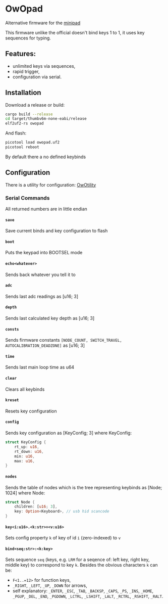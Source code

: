 # OwOpad

Alternative firmware for the [minipad](https://github.com/minipadkb/minipad)

This firmware unlike the official doesn't bind keys 1 to 1, it uses key sequences for typing.

## Features:
* unlimited keys via sequences,
* rapid trigger,
* configuration via serial.

## Installation

Download a release or build:
```bash
cargo build --release
cd target/thumbv6m-none-eabi/release
elf2uf2-rs owopad
```

And flash:
```bash
picotool load owopad.uf2
picotool reboot
```

By default there a no defined keybinds

## Configuration

There is a utility for configuration: [OwOtility](https://github.com/chrontax/owotility)

### Serial Commands
All returned numbers are in little endian

#### `save`
Save current binds and key configuration to flash

#### `boot`
Puts the keypad into BOOTSEL mode

#### `echo<whatever>`
Sends back whatever you tell it to

#### `adc`
Sends last adc readings as [u16; 3]

#### `depth`
Sends last calculated key depth as [u16; 3]

#### `consts`
Sends firmware constants `[NODE_COUNT, SWITCH_TRAVEL, AUTOCALIBRATION_DEADZONE]` as [u16; 3]

#### `time`
Sends last main loop time as u64

#### `clear`
Clears all keybinds

#### `kreset`
Resets key configuration

#### `config`
Sends key configuration as [KeyConfig; 3] where KeyConfig:
```rust
struct KeyConfig {
    rt_up: u16,
    rt_down: u16,
    min: u16,
    max: u16,
}
```

#### `nodes`
Sends the table of nodes which is the tree representing keybinds as [Node; 1024] where Node:
```rust
struct Node {
    children: [u16; 3],
    key: Option<Keyboard>, // usb hid scancode
}
```

#### `key<i:u16>.<k:str>=<v:u16>`
Sets config property `k` of key of id `i` (zero-indexed) to `v`

#### `bind<seq:str>:<k:key>`
Sets sequence `seq` (keys, e.g. `LRM` for a seqence of: left key, right key, middle key) to correspond to key `k`. Besides the obvious characters `k` can be:
* `F<1..=12>` for function keys,
* `_RIGHT`, `_LEFT`, `_UP`, `_DOWN` for arrows,
* self explanatory: `_ENTER`, `_ESC`, `_TAB`, `_BACKSP`, `_CAPS`, `_PS`, `_INS`, `_HOME`, `_PGUP`, `_DEL`, `_END`, `_PGDOWN`, `_LCTRL`, `_LSHIFT`, `_LALT`, `_RCTRL`, `_RSHIFT`, `_RALT`.